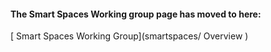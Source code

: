 #### The Smart Spaces Working group page has moved to here:


[ Smart Spaces Working Group](smartspaces/ Overview )
